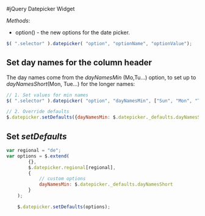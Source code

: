 #jQuery Datepicker Widget

*Methods*:
* option() - the new options for the date picker.
```js
$( ".selector" ).datepicker( "option", "optionName", "optionValue");
```
## Set day names for the column header

The day names come from the _dayNamesMin_ (Mo,Tu...) option, to set up to _dayNamesShort_(Mon, Tue...) for the longer names:

```js
// 1. Set values for min names
$( ".selector" ).datepicker( "option", "dayNamesMin", ["Sun", "Mon", "Tue", "Wed", "Thu", "Fri", "Sat"]);

// 2. Override defaults
$.datepicker.setDefaults({dayNamesMin: $.datepicker._defaults.dayNamesShort});
```

## Set _setDefaults_

```js
var regional = "de";
var options = $.extend(
        {},
        $.datepicker.regional[regional],
        {
            // custom options
            dayNamesMin: $.datepicker._defaults.dayNamesShort
        }
    );

    $.datepicker.setDefaults(options);
```